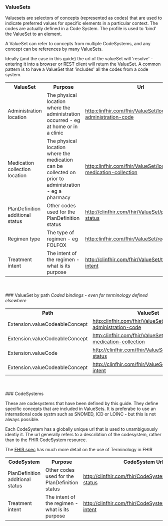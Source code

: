 <!-- terminology.md {% comment %}
*****************************************************************************************
*                            WARNING: DO NOT EDIT THIS FILE                             *
*                                                                                       *
* This file is generated by SUSHI. Any edits you make to this file will be overwritten. *
*                                                                                       *
* To change the contents of this file, edit the original source file at:                *
* ig-data/input/pagecontent/terminology.md                                              *
*****************************************************************************************
{% endcomment %} -->
### ValueSets

<div>
Valuesets are selectors of concepts (represented as codes) that are used to indicate preferred values for specific elements in a particular context. The codes are actually defined in a Code System. The profile is used to 'bind' the ValueSet to an element.

A ValueSet can refer to concepts from multiple CodeSystems, and any concept can be references by many ValueSets. 

Ideally (and the case in this guide) the url of the valueSet will 'resolve' - entering it into a browser or REST client will return the ValueSet. 
A common pattern is to have a ValueSet that 'includes' all the codes from a code system.
</div>

<table class='table table-bordered table-condensed'>
<tr><th>ValueSet</th><th>Purpose</th><th>Url</th><th>CodeSystem Urls</th></tr>
<tr><td width='20%'>Administration location</td><td>The physical location where the administration occurred - eg at home or in a clinic</td><td><a href='ValueSet-location-administration.html'>http:clinfhir.com/fhir/ValueSet/location-administration-code</a></td><td><div><a href='undefined'>http://snomed.info/sct</a></div></td></tr>
<tr><td width='20%'>Medication collection location</td><td>The physical location where the medication can be collected on prior to administration - eg a pharmacy</td><td><a href='ValueSet-location-medication-collection.html'>http:clinfhir.com/fhir/ValueSet/location-medication-collection</a></td><td><div><a href='undefined'>http://snomed.info/sct</a></div></td></tr>
<tr><td width='20%'>PlanDefinition additional status</td><td>Other codes used for the PlanDefinition status</td><td><a href='ValueSet-plandefinition-status.html'>http://clinfhir.com/fhir/ValueSet/plandefinition-status</a></td><td><div><a href='CodeSystem-plandefinition-status.html'>http://clinfhir.com/fhir/CodeSystem/plandefinition-status</a></div></td></tr>
<tr><td width='20%'>Regimen type</td><td>The type of regimen - eg FOLFOX</td><td><a href='ValueSet-regimen-type.html'>http:clinfhir.com/fhir/ValueSet/regimen-type</a></td><td><div><a href='undefined'>http://snomed.info/sct</a></div></td></tr>
<tr><td width='20%'>Treatment intent</td><td>The intent of the regimen - what is its purpose</td><td><a href='ValueSet-treatment-intent.html'>http://clinfhir.com/fhir/ValueSet/treatment-intent</a></td><td><div><a href='CodeSystem-treatment-intent.html'>http://clinfhir.com/fhir/CodeSystem/treatment-intent</a></div></td></tr>
</table>
<br/><br/>
### ValueSet by path
<em>Coded bindings - even for terminology defined elsewhere</em>
<table class='table table-bordered table-condensed'>
<tr><th>Path</th><th>ValueSet</th><th>Notes</th></tr>
<tr>
<td>Extension.valueCodeableConcept</td>
<td><a href='ValueSet-location-administration.html'>http:clinfhir.com/fhir/ValueSet/location-administration-code</a></td>
<td></td>
</tr>
<tr>
<td>Extension.valueCodeableConcept</td>
<td><a href='ValueSet-location-medication-collection.html'>http:clinfhir.com/fhir/ValueSet/location-medication-collection</a></td>
<td></td>
</tr>
<tr>
<td>Extension.valueCode</td>
<td><a href='ValueSet-plandefinition-status.html'>http://clinfhir.com/fhir/ValueSet/plandefinition-status</a></td>
<td></td>
</tr>
<tr>
<td>Extension.valueCodeableConcept</td>
<td><a href='ValueSet-treatment-intent.html'>http://clinfhir.com/fhir/ValueSet/treatment-intent</a></td>
<td></td>
</tr>
</table>
<br/><br/>
### CodeSystems

These are codesystems that have been defined by this guide. They define specific concepts that are included in ValueSets. It is preferabe to use an international code systm such as SNOMED, ICD or LOINC - but this is not always possible.

Each CodeSystem has a globally unique url that is used to unambiguously identiy it. The url generally refers to a describtion of the codesystem, rather than to the FHIR CodeSystem resource.

The [FHIR spec](http://hl7.org/fhir/terminology-module.html) has much more detail on the use of Terminology in FHIR

<table class='table table-bordered table-condensed'>
<tr><th>CodeSystem</th><th>Purpose</th><th>CodeSystem Url</th></tr>
<tr><td width='20%'>PlanDefinition additional status</td><td>Other codes used for the PlanDefinition status</td><td><a href='CodeSystem-plandefinition-status.html'>http://clinfhir.com/fhir/CodeSystem/plandefinition-status</a></td></tr>
<tr><td width='20%'>Treatment intent</td><td>The intent of the regimen - what is its purpose</td><td><a href='CodeSystem-treatment-intent.html'>http://clinfhir.com/fhir/CodeSystem/treatment-intent</a></td></tr>